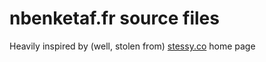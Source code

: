 # nbenketaf.fr source files

Heavily inspired by (well, stolen from) [stessy.co](http://stessy.co/) home page
